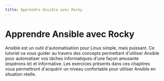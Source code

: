 ```yaml
---
title: Apprendre Ansible avec Rocky
---
```


# Apprendre Ansible avec Rocky

Ansible est un outil d'automatisation pour Linux simple, mais puissant. Ce tutoriel va vous guider au travers des concepts permettant d'utiliser Ansible pour automatiser vos tâches informatiques d'une façon amusante (espérons le) et informative. Les exercices présents dans ces chapitres vous permettront d'acquérir un niveau confortable pour utiliser Ansible en situation réelle.
